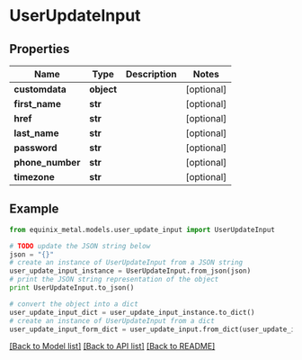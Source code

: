 # UserUpdateInput


## Properties
Name | Type | Description | Notes
------------ | ------------- | ------------- | -------------
**customdata** | **object** |  | [optional] 
**first_name** | **str** |  | [optional] 
**href** | **str** |  | [optional] 
**last_name** | **str** |  | [optional] 
**password** | **str** |  | [optional] 
**phone_number** | **str** |  | [optional] 
**timezone** | **str** |  | [optional] 

## Example

```python
from equinix_metal.models.user_update_input import UserUpdateInput

# TODO update the JSON string below
json = "{}"
# create an instance of UserUpdateInput from a JSON string
user_update_input_instance = UserUpdateInput.from_json(json)
# print the JSON string representation of the object
print UserUpdateInput.to_json()

# convert the object into a dict
user_update_input_dict = user_update_input_instance.to_dict()
# create an instance of UserUpdateInput from a dict
user_update_input_form_dict = user_update_input.from_dict(user_update_input_dict)
```
[[Back to Model list]](../README.md#documentation-for-models) [[Back to API list]](../README.md#documentation-for-api-endpoints) [[Back to README]](../README.md)


